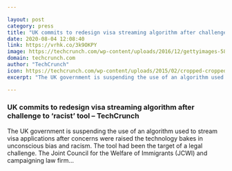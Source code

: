 ```yaml
---

layout: post
category: press
title: "UK commits to redesign visa streaming algorithm after challenge to ‘racist’ tool"
date: 2020-08-04 12:08:40
link: https://vrhk.co/3k9OKPY
image: https://techcrunch.com/wp-content/uploads/2016/12/gettyimages-583874193.jpg?w=600
domain: techcrunch.com
author: "TechCrunch"
icon: https://techcrunch.com/wp-content/uploads/2015/02/cropped-cropped-favicon-gradient.png?w=180
excerpt: "The UK government is suspending the use of an algorithm used to stream visa applications after concerns were raised the technology bakes in unconscious bias and racism. The tool had been the target of a legal challenge. The Joint Council for the Welfare of Immigrants (JCWI) and campaigning law firm…"

---
```


### UK commits to redesign visa streaming algorithm after challenge to ‘racist’ tool – TechCrunch

The UK government is suspending the use of an algorithm used to stream visa applications after concerns were raised the technology bakes in unconscious bias and racism. The tool had been the target of a legal challenge. The Joint Council for the Welfare of Immigrants (JCWI) and campaigning law firm…